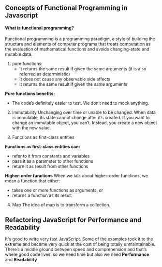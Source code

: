 ## Concepts of Functional Programming in Javascript

#### What is functional programming?
Functional programming is a programming paradigm, a style of building the structure and elements of computer programs that treats computation as the evaluation of mathematical functions and avoids changing-state and mutable data.

1. pure functions:
    - It returns the same result if given the same arguments (it is also referred as deterministic)
    - It does not cause any observable side effects
    - It returns the same result if given the same arguments

**Pure functions benefits:**
- The code’s definitely easier to test. We don’t need to mock anything.

2. Immutability
Unchanging over time or unable to be changed.
When data is immutable, its state cannot change after it’s created. If you want to change an immutable object, you can’t. Instead, you create a new object with the new value.

3. Functions as first-class entities

**Functions as first-class entities can:**
- refer to it from constants and variables
- pass it as a parameter to other functions
- return it as result from other functions

**Higher-order functions**
When we talk about higher-order functions, we mean a function that either:
- takes one or more functions as arguments, or
- returns a function as its result

4. Map
The idea of map is to transform a collection.


## Refactoring JavaScript for Performance and Readability

It's good to write very fast JavaScript. Some of the examples took it to the extreme and became very quick at the cost of being totally unmaintainable. There’s a middle ground between speed and comprehension and that’s where good code lives.
so we need time but also we need **Performance** and **Readability**